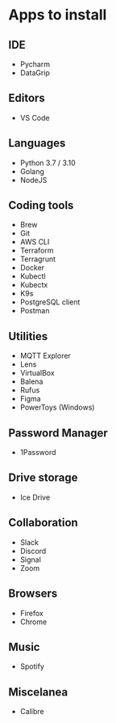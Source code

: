 # Apps to install
## IDE
- Pycharm
- DataGrip
## Editors
- VS Code
## Languages
- Python 3.7 / 3.10
- Golang
- NodeJS
## Coding tools
- Brew
- Git
- AWS CLI
- Terraform
- Terragrunt
- Docker
- Kubectl
- Kubectx
- K9s
- PostgreSQL client
- Postman
## Utilities
- MQTT Explorer
- Lens
- VirtualBox
- Balena
- Rufus
- Figma
- PowerToys (Windows)
## Password Manager
- 1Password
## Drive storage
- Ice Drive
## Collaboration
- Slack
- Discord
- Signal
- Zoom
## Browsers
- Firefox
- Chrome
## Music
- Spotify
## Miscelanea
- Calibre
